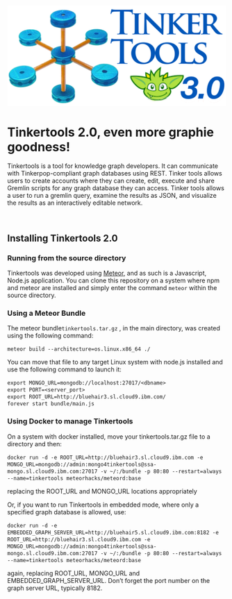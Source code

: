 ![](https://github.com/ssadams11/tinkertoolsOSS/blob/master/public/tinkertools-logo.png)

Tinkertools 2.0, even more graphie goodness!
============================================

Tinkertools is a tool for knowledge graph developers. It can communicate with
Tinkerpop-compliant graph databases using REST. Tinker tools allows users to
create accounts where they can create, edit, execute and share Gremlin scripts
for any graph database they can access. Tinker tools allows a user to run a
gremlin query, examine the results as JSON, and visualize the results as an
interactively editable network.

 

Installing Tinkertools 2.0
--------------------------

### Running from the source directory

Tinkertools was developed using [Meteor](https://www.meteor.com/), and as such
is a Javascript, Node.js application. You can clone this repository on a system
where npm and meteor are installed and simply enter the command `meteor` within
the source directory.

### Using a Meteor Bundle

The meteor bundle`tinkertools.tar.gz` , in the main directory, was created using
the following command:

~~~~~~~~~~~~~~~~~~~~~~~~~~~~~~~~~~~~~~~~~~~~~~~~~~~~~~~~~~~~~~~~~~~~~~~~~~~~~~~~
meteor build --architecture=os.linux.x86_64 ./
~~~~~~~~~~~~~~~~~~~~~~~~~~~~~~~~~~~~~~~~~~~~~~~~~~~~~~~~~~~~~~~~~~~~~~~~~~~~~~~~

You can move that file to any target Linux system with node.js installed and use
the following command to launch it:

~~~~~~~~~~~~~~~~~~~~~~~~~~~~~~~~~~~~~~~~~~~~~~~~~~~~~~~~~~~~~~~~~~~~~~~~~~~~~~~~
export MONGO_URL=mongodb://localhost:27017/<dbname>
export PORT=<server_port>
export ROOT_URL=http://bluehair3.sl.cloud9.ibm.com/
forever start bundle/main.js
~~~~~~~~~~~~~~~~~~~~~~~~~~~~~~~~~~~~~~~~~~~~~~~~~~~~~~~~~~~~~~~~~~~~~~~~~~~~~~~~

### Using Docker to manage Tinkertools

On a system with docker installed, move your tinkertools.tar.gz file to a
directory and then:

~~~~~~~~~~~~~~~~~~~~~~~~~~~~~~~~~~~~~~~~~~~~~~~~~~~~~~~~~~~~~~~~~~~~~~~~~~~~~~~~
docker run -d -e ROOT_URL=http://bluehair3.sl.cloud9.ibm.com -e MONGO_URL=mongodb://admin:mongo4tinkertools@ssa-mongo.sl.cloud9.ibm.com:27017 -v ~/:/bundle -p 80:80 --restart=always --name=tinkertools meteorhacks/meteord:base
~~~~~~~~~~~~~~~~~~~~~~~~~~~~~~~~~~~~~~~~~~~~~~~~~~~~~~~~~~~~~~~~~~~~~~~~~~~~~~~~

replacing the ROOT\_URL and MONGO\_URL locations appropriately

Or, if you want to run Tinkertools in embedded mode, where only a specified
graph database is allowed, use:

~~~~~~~~~~~~~~~~~~~~~~~~~~~~~~~~~~~~~~~~~~~~~~~~~~~~~~~~~~~~~~~~~~~~~~~~~~~~~~~~
docker run -d -e EMBEDDED_GRAPH_SERVER_URL=http://bluehair5.sl.cloud9.ibm.com:8182 -e ROOT_URL=http://bluehair3.sl.cloud9.ibm.com -e MONGO_URL=mongodb://admin:mongo4tinkertools@ssa-mongo.sl.cloud9.ibm.com:27017 -v ~/:/bundle -p 80:80 --restart=always --name=tinkertools meteorhacks/meteord:base
~~~~~~~~~~~~~~~~~~~~~~~~~~~~~~~~~~~~~~~~~~~~~~~~~~~~~~~~~~~~~~~~~~~~~~~~~~~~~~~~

again, replacing ROOT\_URL, MONGO\_URL and EMBEDDED\_GRAPH\_SERVER\_URL. Don’t
forget the port number on the graph server URL, typically 8182.

